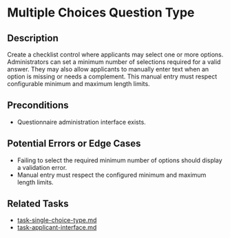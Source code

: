 # Multiple Choices Question Type

## Description
Create a checklist control where applicants may select one or more options.
Administrators can set a minimum number of selections required for a valid
answer. They may also allow applicants to manually enter text when an option is
missing or needs a complement. This manual entry must respect configurable
minimum and maximum length limits.

## Preconditions
- Questionnaire administration interface exists.

## Potential Errors or Edge Cases
- Failing to select the required minimum number of options should display a validation error.
- Manual entry must respect the configured minimum and maximum length limits.

## Related Tasks
- [task-single-choice-type.md](task-single-choice-type.md)
- [task-applicant-interface.md](task-applicant-interface.md)
